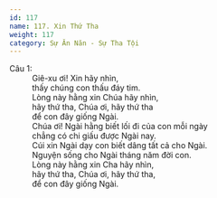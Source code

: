```yaml
---
id: 117
name: 117. Xin Thứ Tha
weight: 117
category: Sự Ăn Năn - Sự Tha Tội
---
```

<dl><dt>Câu 1:</dt><dd data-verse="1">Giê-xu ơi! Xin hãy nhìn, <br/>thấy chúng con thấu đáy tim. <br/>Lòng này hằng xin Chúa hãy nhìn, <br/>hãy thứ tha, Chúa ơi, hãy thứ tha <br/>để con đây giống Ngài. <br/>Chúa ơi! Ngài hằng biết lối đi của con mỗi ngày <br/>chẳng có chi giấu được Ngài nay. <br/>Cúi xin Ngài dạy con biết dâng tất cả cho Ngài. <br/>Nguyện sống cho Ngài tháng năm đời con. <br/>Lòng này hằng xin Cha hãy nhìn, <br/>hãy thứ tha, Chúa ơi, hãy thứ tha, <br/>để con đây giống Ngài. </dd></dl>
